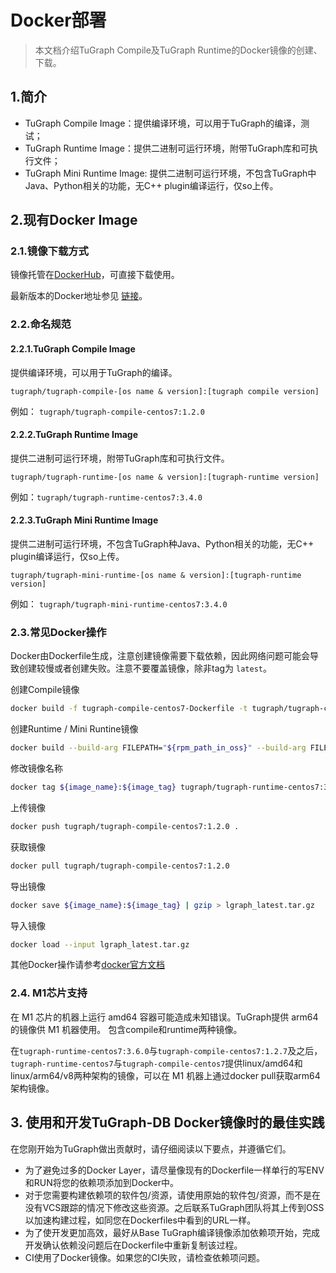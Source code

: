 # Docker部署

>本文档介绍TuGraph Compile及TuGraph Runtime的Docker镜像的创建、下载。

## 1.简介

- TuGraph Compile Image：提供编译环境，可以用于TuGraph的编译，测试；
- TuGraph Runtime Image：提供二进制可运行环境，附带TuGraph库和可执行文件；
- TuGraph Mini Runtime Image: 提供二进制可运行环境，不包含TuGraph中Java、Python相关的功能，无C++ plugin编译运行，仅so上传。

## 2.现有Docker Image

### 2.1.镜像下载方式

镜像托管在[DockerHub]( https://hub.docker.com/u/tugraph )，可直接下载使用。

最新版本的Docker地址参见 [链接](../../1.guide.md)。

### 2.2.命名规范

#### 2.2.1.TuGraph Compile Image

提供编译环境，可以用于TuGraph的编译。

`tugraph/tugraph-compile-[os name & version]:[tugraph compile version]`

例如： `tugraph/tugraph-compile-centos7:1.2.0`

#### 2.2.2.TuGraph Runtime Image

提供二进制可运行环境，附带TuGraph库和可执行文件。

`tugraph/tugraph-runtime-[os name & version]:[tugraph-runtime version]`

例如：`tugraph/tugraph-runtime-centos7:3.4.0`

#### 2.2.3.TuGraph Mini Runtime Image

提供二进制可运行环境，不包含TuGraph种Java、Python相关的功能，无C++ plugin编译运行，仅so上传。

`tugraph/tugraph-mini-runtime-[os name & version]:[tugraph-runtime version]`

例如： `tugraph/tugraph-mini-runtime-centos7:3.4.0`

### 2.3.常见Docker操作

Docker由Dockerfile生成，注意创建镜像需要下载依赖，因此网络问题可能会导致创建较慢或者创建失败。注意不要覆盖镜像，除非tag为 `latest`。

创建Compile镜像
```bash
docker build -f tugraph-compile-centos7-Dockerfile -t tugraph/tugraph-compile-centos7:1.2.0 .
```

创建Runtime / Mini Runtine镜像
```bash
docker build --build-arg FILEPATH="${rpm_path_in_oss}" --build-arg FILENAME="${rpm_name}" -f tugraph-compile-centos7-Dockerfile -t tugraph/tugraph-runtime-centos7:1.2.0 .
```

修改镜像名称
```bash
docker tag ${image_name}:${image_tag} tugraph/tugraph-runtime-centos7:3.3.0
```

上传镜像
```bash
docker push tugraph/tugraph-compile-centos7:1.2.0 .
```

获取镜像
```bash
docker pull tugraph/tugraph-compile-centos7:1.2.0
```

导出镜像
```bash
docker save ${image_name}:${image_tag} | gzip > lgraph_latest.tar.gz
```

导入镜像
```bash
docker load --input lgraph_latest.tar.gz
```

其他Docker操作请参考[docker官方文档](https://docs.docker.com/engine/reference/commandline/cli )


### 2.4. M1芯片支持

在 M1 芯片的机器上运行 amd64 容器可能造成未知错误。TuGraph提供 arm64 的镜像供 M1 机器使用。
包含compile和runtime两种镜像。

在`tugraph-runtime-centos7:3.6.0`与`tugraph-compile-centos7:1.2.7`及之后，`tugraph-runtime-centos7`与`tugraph-compile-centos7`提供linux/amd64和linux/arm64/v8两种架构的镜像，可以在 M1 机器上通过docker pull获取arm64架构镜像。

## 3. 使用和开发TuGraph-DB Docker镜像时的最佳实践

在您刚开始为TuGraph做出贡献时，请仔细阅读以下要点，并遵循它们。

- 为了避免过多的Docker Layer，请尽量像现有的Dockerfile一样单行的写ENV和RUN将您的依赖项添加到Docker中。
- 对于您需要构建依赖项的软件包/资源，请使用原始的软件包/资源，而不是在没有VCS跟踪的情况下修改这些资源。之后联系TuGraph团队将其上传到OSS以加速构建过程，如同您在Dockerfiles中看到的URL一样。
- 为了使开发更加高效，最好从Base TuGraph编译镜像添加依赖项开始，完成开发确认依赖没问题后在Dockerfile中重新复制该过程。
- CI使用了Docker镜像。如果您的CI失败，请检查依赖项问题。